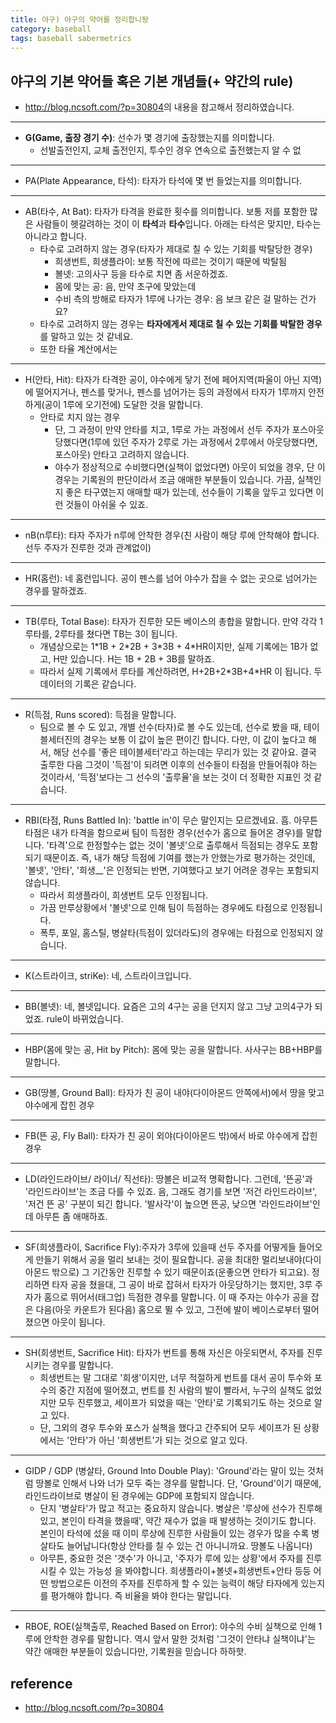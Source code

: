 ```yaml
---
title: 야구) 야구의 약어를 정리합니돵
category: baseball
tags: baseball sabermetrics 
---
```


## 야구의 기본 약어들 혹은 기본 개념들(+ 약간의 rule) 

- <http://blog.ncsoft.com/?p=30804>의 내용을 참고해서 정리하였습니다. 

--- 

- **G(Game, 출장 경기 수)**: 선수가 몇 경기에 출장했는지를 의미합니다. 
    - 선발출전인지, 교체 출전인지, 투수인 경우 연속으로 출전했는지 알 수 없

---

- PA(Plate Appearance, 타석): 타자가 타석에 몇 번 들었는지를 의미합니다. 

---

- AB(타수, At Bat): 타자가 타격을 완료한 횟수를 의미합니다. 보통 저를 포함한 많은 사람들이 헷갈려하는 것이 이 **타석**과 **타수**입니다. 아래는 타석은 맞지만, 타수는 아니라고 합니다. 
    - 타수로 고려하지 않는 경우(타자가 제대로 칠 수 있는 기회를 박탈당한 경우)
        - 희생번트, 희생플라이: 보통 작전에 따르는 것이기 때문에 박탈됨
        - 볼넷: 고의사구 등을 타수로 치면 좀 서운하겠죠. 
        - 몸에 맞는 공: 음, 만약 초구에 맞았는데 
        - 수비 측의 방해로 타자가 1루에 나가는 경우: 음 보크 같은 걸 말하는 건가요?
    - 타수로 고려하지 않는 경우는 **타자에게서 제대로 칠 수 있는 기회를 박탈한 경우**를 말하고 있는 것 같네요.
    - 또한 타율 계산에서는 

--- 

- H(안타, Hit): 타자가 타격한 공이, 야수에게 닿기 전에 페어지역(파울이 아닌 지역)에 떨어지거나, 펜스를 맞거나, 펜스를 넘어가는 등의 과정에서 타자가 1루까지 안전하게(공이 1루에 오기전에) 도달한 것을 말합니다.
    - 안타로 치지 않는 경우 
        - 단, 그 과정이 만약 안타를 치고, 1루로 가는 과정에서 선두 주자가 포스아웃당했다면(1루에 있던 주자가 2루로 가는 과정에서 2루에서 아웃당했다면, 포스아웃) 안타고 고려하지 않습니다. 
        - 야수가 정상적으로 수비했다면(실책이 없었다면) 아웃이 되었을 경우, 단 이 경우는 기록원의 판단이라서 조금 애매한 부분들이 있습니다. 가끔, 실책인지 좋은 타구였는지 애매할 때가 있는데, 선수들이 기록을 앞두고 있다면 이런 것들이 아쉬울 수 있죠. 

--- 

- nB(n루타): 타자 주자가 n루에 안착한 경우(친 사람이 해당 루에 안착해야 합니다. 선두 주자가 진루한 것과 관계없이)

--- 

- HR(홈런): 네 홈런입니다. 공이 펜스를 넘어 야수가 잡을 수 없는 곳으로 넘어가는 경우를 말하겠죠. 

--- 

- TB(루타, Total Base): 타자가 진루한 모든 베이스의 총합을 말합니다. 만약 각각 1루타를, 2루타를 쳤다면 TB는 3이 됩니다. 
    - 개념상으로는 1\*1B + 2\*2B + 3\*3B + 4\*HR이지만, 실제 기록에는 1B가 없고, H만 있습니다. H는 1B + 2B + 3B를 말하죠. 
    - 따라서 실제 기록에서 루타를 계산하려면, H+2B+2\*3B+4\*HR 이 됩니다. 두 데이터의 기록은 같습니다. 

--- 

- R(득점, Runs scored): 득점을 말합니다. 
    - 팀으로 볼 수 도 있고, 개별 선수(타자)로 볼 수도 있는데, 선수로 봤을 때, 테이블세터진의 경우는 보통 이 값이 높은 편이긴 합니다. 다만, 이 값이 높다고 해서, 해당 선수를 '좋은 테이블세터'라고 하는데는 무리가 있는 것 같아요. 결국 출루한 다음 그것이 '득점'이 되려면 이후의 선수들이 타점을 만들어줘야 하는 것이라서, '득점'보다는 그 선수의 '출루율'을 보는 것이 더 정확한 지표인 것 같습니다. 

--- 

- RBI(타점, Runs Battled In): 'battle in'이 무슨 말인지는 모르겠네요. 흠. 아무튼 타점은 내가 타격을 함으로써 팀이 득점한 경우(선수가 홈으로 들어온 경우)를 말합니다. '타격'으로 한정할수는 없는 것이 '볼넷'으로 출루해서 득점되는 경우도 포함되기 때문이죠. 즉, 내가 해당 득점에 기여를 했는가 안했는가로 평가하는 것인데, '볼넷', '안타', '희생__'은 인정되는 반면, 기여했다고 보기 어려운 경우는 포함되지 않습니다. 
    - 따라서 희생플라이, 희생번트 모두 인정됩니다. 
    - 가끔 만루상황에서 '볼넷'으로 인해 팀이 득점하는 경우에도 타점으로 인정됩니다. 
    - 폭투, 포일, 홈스틸, 병살타(득점이 있더라도)의 경우에는 타점으로 인정되지 않습니다. 

--- 
 
- K(스트라이크, striKe): 네, 스트라이크입니다. 

--- 

- BB(볼넷): 네, 볼넷입니다. 요즘은 고의 4구는 공을 던지지 않고 그냥 고의4구가 되었죠. rule이 바뀌었습니다.

--- 

- HBP(몸에 맞는 공, Hit by Pitch): 몸에 맞는 공을 말합니다. 사사구는 BB+HBP를 말합니다. 

--- 

- GB(땅볼, Ground Ball): 타자가 친 공이 내야(다이아몬드 안쪽에서)에서 땅을 맞고 야수에게 잡힌 경우

--- 

- FB(뜬 공, Fly Ball): 타자가 친 공이 외야(다이아몬드 밖)에서 바로 야수에게 잡힌 경우

--- 

- LD(라인드라이브/ 라이너/ 직선타): 땅볼은 비교적 명확합니다. 그런데, '뜬공'과 '라인드라이브'는 조금 다를 수 있죠. 음, 그래도 경기를 보면 '저건 라인드라이브', '저건 뜬 공' 구분이 되긴 합니다. '발사각'이 높으면 뜬공, 낮으면 '라인드라이브'인데 아무튼 좀 애매하죠. 

--- 

- SF(희생플라이, Sacrifice Fly):주자가 3루에 있을때 선두 주자를 어떻게들 들어오게 만들기 위해서 공을 멀리 보내는 것이 필요합니다. 공을 최대한 멀리보내야(다이아몬드 밖으로) 그 기간동안 진루할 수 있기 때문이죠(운좋으면 안타가 되고요). 정리하면 타자 공을 쳤을대, 그 공이 바로 잡혀서 타자가 아웃당하기는 했지만, 3루 주자가 홈으로 뛰어서(태그업) 득점한 경우를 말합니다. 이 때 주자는 야수가 공을 잡은 다음(아웃 카운트가 된다음) 홈으로 뛸 수 있고, 그전에 발이 베이스로부터 떨어졌으면 아웃이 됩니다. 

--- 

- SH(희생번트, Sacrifice Hit): 타자가 번트를 통해 자신은 아웃되면서, 주자를 진루시키는 경우를 말합니다. 
    - 희생번트는 말 그대로 '희생'이지만, 너무 적절하게 번트를 대서 공이 투수와 포수의 중간 지점에 떨어졌고, 번트를 친 사람의 발이 빨라서, 누구의 실책도 없었지만 모두 진루했고, 세이프가 되었을 때는 '안타'로 기록되기도 하는 것으로 알고 있다. 
    - 단, 그외의 경우 투수와 포스가 실책을 했다고 간주되어 모두 세이프가 된 상황에서는 '안타'가 아닌 '희생번트'가 되는 것으로 알고 있다. 

--- 

- GIDP / GDP (병살타, Ground Into Double Play): 'Ground'라는 말이 있는 것처럼 땅볼로 인해서 나와 너가 모두 죽는 경우를 말합니다. 단, 'Ground'이기 때문에, 라인드라이브로 병살이 된 경우에는 GDP에 포함되지 않습니다. 
    - 단지 '병살타'가 많고 적고는 중요하지 않습니다. 병살은 '루상에 선수가 진루해있고, 본인이 타격을 했을때', 약간 재수가 없을 때 발생하는 것이기도 합니다. 본인이 타석에 섰을 때 이미 루상에 진루한 사람들이 있는 경우가 많을 수록 병살타도 늘어납니다(항상 안타를 칠 수 있는 건 아니니까요. 땅볼도 나옵니다)
    - 아무튼, 중요한 것은 '갯수'가 아니고, '주자가 루에 있는 상황'에서 주자를 진루시킬 수 있는 가능성 을 봐야합니다. 희생플라이+볼넷+희생번트+안타 등등 어떤 방법으로든 이전의 주자를 진루하게 할 수 있는 능력이 해당 타자에게 있는지를 평가해야 합니다. 즉 비율을 봐야 한다는 말입니다. 

--- 

- RBOE, ROE(실책출루, Reached Based on Error): 야수의 수비 실책으로 인해 1루에 안착한 경우를 말합니다. 역시 앞서 말한 것처럼 '그것이 안타냐 실책이냐'는 약간 애매한 부분들이 있습니다만, 기록원을 믿습니다 하하핫. 

## reference 

- <http://blog.ncsoft.com/?p=30804>